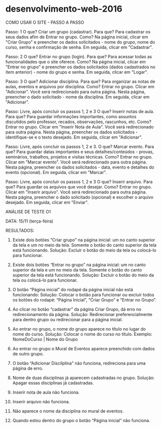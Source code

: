 # desenvolvimento-web-2016

COMO USAR O SITE - PASSO A PASSO

Passo: 1
O que? Criar um grupo (cadastrar).
Para que? Para cadastrar os seus dados afim de Entrar no grupo.
Como? Na página inicial, clicar em "Criar Grupo" e preencher os dados solicitados - nome do grupo, nome do curso, senha e confirmação de senha. Em seguida, clicar em "Cadastrar".

Passo: 2
O que? Entrar no grupo (login).
Para que? Para acessar todas as funcionalidades que o site oferece.
Como? Na página inicial, clicar em "Entrar no grupo" e preencher os dados solicitados (dados cadastrados no item anterior) - nome do grupo e senha. Em seguida, clicar em "Logar".

Passo: 3
O que? Adicionar disciplina.
Para que? Para organizar as notas de aulas, eventos e arquivos por disciplina.
Como? Entrar no grupo. Clicar em "Adicionar". Você será redirecionado para outra página. Nesta página, preencher o dado solicitado - nome da disciplina. Em seguida, clicar em "Adicionar".

Passo: Livre, após concluir os passos 1, 2 e 3
O que? Inserir notas de aula.
Para que? Para guardar informações importantes, como assuntos discutidos pelo professor, recados, observações, rascunhos, etc.
Como? Entrar no grupo. Clicar em "Inserir Nota de Aula". Você será redirecionado para outra página. Nesta página, preencher os dados solicitados - identifique-se e o texto desejado. Em seguida, clicar em "Adicionar".

Passo: Livre, após concluir os passos 1, 2 e 3.
O que? Marcar evento.
Para que? Para guardar datas importantes e seus detalhes/conteúdos - provas, seminários, trabalhos, projetos e visitas técnicas.
Como? Entrar no grupo. Clicar em "Marcar evento". Você será redirecionado para outra página. Nesta página, preencher os dados solicitados - data, evento e detalhes do evento (opcional). Em seguida, clicar em "Marcar".


Passo: Livre, após concluir os passos 1, 2 e 3
O que? Inserir arquivo.
Para que? Para guardar os arquivos que você desejar.
Como? Entrar no grupo. Clicar em "Inserir arquivo". Você será redirecionado para outra página. Nesta página, preencher o dado solicitado (opcional) e escolher o arquivo desejado. Em seguida, clicar em "Enviar".




ANÁLISE DE TESTE O1

DATA: 15/11 (terça-feira)

RESULTADOS:

1)	Existe dois botões “Criar grupo” na página inicial: um no canto superior da tela e um no meio da tela. Somente o botão do canto superior da tela está funcionando.
Solução: Excluir o botão do meio da tela ou colocá-lo para funcionar.

2)	Existe dois botões “Entrar no grupo” na página inicial: um no canto superior da tela e um no meio da tela. Somente o botão do canto superior da tela está funcionando.
Solução: Excluir o botão do meio da tela ou colocá-lo para funcionar.

3)	O botão “Página inicial” do rodapé da página inicial não está funcionando:
Solução: Colocar o botão para funcionar ou excluir todos os botões do rodapé: “Página Inicial”, “Criar Grupo” e “Entrar no Grupo”.

4)	Ao clicar no botão “cadastrar” da página Criar Grupo, dá erro no redirecionamento da página.
Solução: Redirecionar preferencialmente para dentro grupo ou redirecionar para a página inicial.

5)	Ao entrar no grupo, o nome do grupo aparece no título no lugar do nome do curso.
Solução: Colocar o nome do curso no título. Exemplo: NomeDoCurso | Nome do Grupo

6)	Ao entrar no grupo o Mural de Eventos aparece preenchido com dados de outro grupo.

7)	O botão “Adicionar Discilplina” não funciona, redireciona para uma página de erro.

8)	Nome de duas disciplinas já aparecem cadastradas no grupo.
Solução: Apagar essas disciplinas já cadastradas.

9)	Inserir nota de aula não funciona.

10)	Inserir arquivo não funciona.

11)	Não aparece o nome da disciplina no mural de eventos.

12)	Quando estou dentro do grupo o botão “Página inicial” não funciona.


